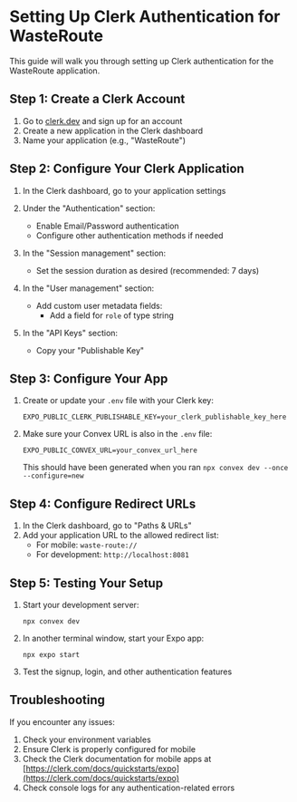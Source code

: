 # Setting Up Clerk Authentication for WasteRoute

This guide will walk you through setting up Clerk authentication for the WasteRoute application.

## Step 1: Create a Clerk Account

1. Go to [clerk.dev](https://clerk.dev) and sign up for an account
2. Create a new application in the Clerk dashboard
3. Name your application (e.g., "WasteRoute")

## Step 2: Configure Your Clerk Application

1. In the Clerk dashboard, go to your application settings
2. Under the "Authentication" section:
   - Enable Email/Password authentication
   - Configure other authentication methods if needed

3. In the "Session management" section:
   - Set the session duration as desired (recommended: 7 days)

4. In the "User management" section:
   - Add custom user metadata fields:
     - Add a field for `role` of type string
   
5. In the "API Keys" section:
   - Copy your "Publishable Key"

## Step 3: Configure Your App

1. Create or update your `.env` file with your Clerk key:
   ```
   EXPO_PUBLIC_CLERK_PUBLISHABLE_KEY=your_clerk_publishable_key_here
   ```

2. Make sure your Convex URL is also in the `.env` file:
   ```
   EXPO_PUBLIC_CONVEX_URL=your_convex_url_here
   ```
   This should have been generated when you ran `npx convex dev --once --configure=new`

## Step 4: Configure Redirect URLs

1. In the Clerk dashboard, go to "Paths & URLs"
2. Add your application URL to the allowed redirect list:
   - For mobile: `waste-route://`
   - For development: `http://localhost:8081`

## Step 5: Testing Your Setup

1. Start your development server:
   ```
   npx convex dev
   ```

2. In another terminal window, start your Expo app:
   ```
   npx expo start
   ```

3. Test the signup, login, and other authentication features

## Troubleshooting

If you encounter any issues:

1. Check your environment variables
2. Ensure Clerk is properly configured for mobile
3. Check the Clerk documentation for mobile apps at [https://clerk.com/docs/quickstarts/expo](https://clerk.com/docs/quickstarts/expo)
4. Check console logs for any authentication-related errors 